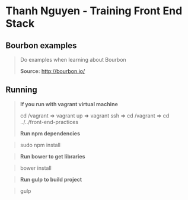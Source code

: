 # Thanh Nguyen - Training Front End Stack
## Bourbon examples ##
> Do examples when learning about Bourbon
>
>**Source:** http://bourbon.io/
## Running ##
> **If you run with vagrant virtual machine**
>
> cd /vagrant => vagrant up => vagrant ssh => cd /vagrant => cd ../../front-end-practices
>
> **Run npm dependencies**

> sudo npm install

> **Run bower to get libraries**

> bower install

> **Run gulp to build project**

> gulp
